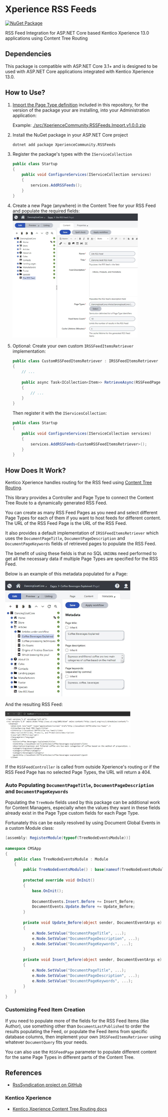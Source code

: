# Xperience RSS Feeds

[![NuGet Package](https://img.shields.io/nuget/v/XperienceCommunity.RSSFeeds.svg)](https://www.nuget.org/packages/XperienceCommunity.RSSFeeds)

RSS Feed Integration for ASP.NET Core based Kentico Xperience 13.0 applications using Content Tree Routing

## Dependencies

This package is compatible with ASP.NET Core 3.1+ and is designed to be used with ASP.NET Core applications integrated with Kentico Xperience 13.0.

## How to Use?

1. [Import the Page Type definition](https://docs.xperience.io/deploying-websites/exporting-and-importing-sites/importing-a-site-or-objects) included in this repository, for the version of the package your are installing, into your Administration application:

   Example: [./src/XperienceCommunity.RSSFeeds.Import.v1.0.0.zip](./src/XperienceCommunity.RSSFeeds.Import.v1.0.0.zip)

1. Install the NuGet package in your ASP.NET Core project

   ```bash
   dotnet add package XperienceCommunity.RSSFeeds
   ```

1. Register the package's types with the `IServiceCollection`

   ```csharp
   public class Startup
   {
       public void ConfigureServices(IServiceCollection services)
       {
           services.AddRSSFeeds();
       }
   }
   ```

1. Create a new Page (anywhere) in the Content Tree for your RSS Feed and populate the required fields:
   <a href="./images/01-new-rss-page-in-content-tree.jpg">
   <img src="./images/01-new-rss-page-in-content-tree.jpg" alt="New RSS Page in Content Tree" width="400" />
   </a>

1. Optional: Create your own custom `IRSSFeedItemsRetriever` implementation:

   ```csharp
   public class CustomRSSFeedItemsRetriever : IRSSFeedItemsRetriever
   {
       // ...

       public async Task<ICollection<Item>> RetrieveAsync(RSSFeedPage feedPage, CancellationToken token)
       {
           // ...
       }
   }
   ```

   Then register it with the `IServicesCollection`:

   ```csharp
   public class Startup
   {
       public void ConfigureServices(IServiceCollection services)
       {
           services.AddRSSFeeds<CustomRSSFeedItemsRetriever>();
       }
   }
   ```

## How Does It Work?

Kentico Xperience handles routing for the RSS feed using [Content Tree Routing](https://docs.xperience.io/developing-websites/implementing-routing/content-tree-based-routing).

This library provides a Controller and Page Type to connect the Content Tree Route to a dynamically generated RSS Feed.

You can create as many RSS Feed Pages as you need and select different Page Types for each of them if you want to host feeds for different content. The URL of the RSS Feed Page is the URL of the RSS Feed.

It also provides a default implementation of `IRSSFeedItemsRetriever` which uses the `DocumentPageTitle`, `DocumentPageDescription` and `DocumentPageKeywords` fields of retrieved pages to populate the RSS Feed.

The benefit of using these fields is that no SQL `UNION`s need performed to get all the necessary data if multiple Page Types are specified for the RSS Feed.

Below is an example of this metadata populated for a Page:

<a href="./images/02-article-in-content-tree-with-metadata.jpg">
    <img src="./images/02-article-in-content-tree-with-metadata.jpg" alt="Article Page in Content Tree with Metadata" width="400" />
</a>

And the resulting RSS Feed:

<a href="./images/03-example-rss-feed-content.jpg">
    <img src="./images/03-example-rss-feed-content.jpg" alt="Generated RSS Feed" width="400" />
</a>

If the `RSSFeedController` is called from outside Xperience's routing or if the RSS Feed Page has no selected Page Types, the URL will return a 404.

### Auto Populating `DocumentPageTitle`, `DocumentPageDescription` and `DocumentPageKeywords`

Populating the `TreeNode` fields used by this package can be additional work for Content Managers, especially when
the values they want in these fields already exist in the Page Type custom fields for each Page Type.

Fortunately this can be easily resolved by using Document Global Events in a custom Module class:

```csharp
[assembly: RegisterModule(typeof(TreeNodeEventsModule))]

namespace CMSApp
{
    public class TreeNodeEventsModule : Module
    {
        public TreeNodeEventsModule() : base(nameof(TreeNodeEventsModule)) { }

        protected override void OnInit()
        {
            base.OnInit();

            DocumentEvents.Insert.Before += Insert_Before;
            DocumentEvents.Update.Before += Update_Before;
        }

        private void Update_Before(object sender, DocumentEventArgs e)
        {
            e.Node.SetValue("DocumentPageTitle", ...);
            e.Node.SetValue("DocumentPageDescription", ...);
            e.Node.SetValue("DocumentPageKeywords", ...);
        }

        private void Insert_Before(object sender, DocumentEventArgs e)
        {
            e.Node.SetValue("DocumentPageTitle", ...);
            e.Node.SetValue("DocumentPageDescription", ...);
            e.Node.SetValue("DocumentPageKeywords", ...);
        }
    }
}
```

### Customizing Feed Item Creation

If you need to populate more of the fields for the RSS Feed Items (like Author), use something other than `DocumentLastPublished` to order the results populating the Feed, or populate the Feed items from specific database columns, then implement your own `IRSSFeedItemsRetriever` using whatever `DocumentQuery` fits your needs.

You can also use the `RSSFeedPage` parameter to populate different content for the same Page Types in different parts of the Content Tree.

## References

- [RssSyndication project on GitHub](https://github.com/shawnwildermuth/RssSyndication)

### Kentico Xperience

- [Kentico Xperience Content Tree Routing docs](https://docs.xperience.io/developing-websites/implementing-routing/content-tree-based-routing)
